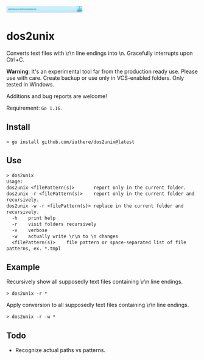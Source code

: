 [![github.com/iuthere/dos2unix](./doc/gobadge.svg)](https://pkg.go.dev/github.com/iuthere/dos2unix)

# dos2unix

Converts text files with \r\n line endings into \n. Gracefully interrupts upon Ctrl+C.

**Warning**: It's an experimental tool far from the production ready use. Please use with care. Create backup or use only in VCS-enabled folders. Only tested in Windows.

Additions and bug reports are welcome!

Requirement: `Go 1.16`.

## Install

```
> go install github.com/iuthere/dos2unix@latest
```

## Use

```
> dos2unix
Usage:
dos2unix <filePattern(s)>       report only in the current folder.
dos2unix -r <filePattern(s)>    report only in the current folder and recursively.
dos2unix -w -r <filePattern(s)> replace in the current folder and recursively.
  -h    print help
  -r    visit folders recursively
  -v    verbose
  -w    actually write \r\n to \n changes
  <filePattern(s)>    file pattern or space-separated list of file patterns, ex. *.tmpl
```

## Example

Recursively show all supposedly text files containing \r\n line endings.

```
> dos2unix -r *
```

Apply conversion to all supposedly text files containing \r\n line endings.

```
> dos2unix -r -w *
```

## Todo

* Recognize actual paths vs patterns.
